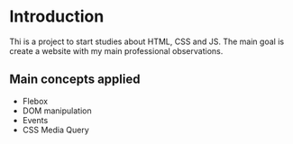 # Introduction 

Thi is a project to start studies about HTML, CSS and JS.
The main goal is create a website with my main professional observations.

## Main concepts applied

- Flebox
- DOM manipulation
- Events 
- CSS Media Query